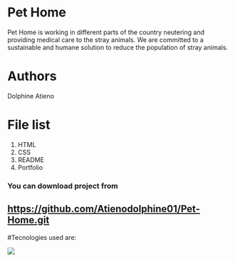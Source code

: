 # Pet Home
Pet Home is working in different parts of the country neutering and providing medical care to the stray animals. We are committed to a sustainable and humane solution to reduce the population of stray animals.
# Authors
Dolphine Atieno
# File list
1. HTML
2. CSS
3. README
4. Portfolio
### You can download project from
## https://github.com/Atienodolphine01/Pet-Home.git
#Tecnologies used are:

![](images/ivit-html-css.jpg)
